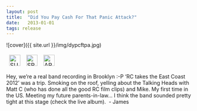 ```yaml
---
layout: post
title:  "Did You Pay Cash For That Panic Attack?"
date:   2013-01-01
tags: release
---
```

![cover]({{ site.url }}/img/dypcftpa.jpg)
<div style = "max-width:500px;">
<table style="border: 0;">
  <tbody style="border: 0">
        <td style="border: 0">
            <a href="https://royalchant.bandcamp.com/album/did-you-pay-cash-for-that-panic-attack-single" style="text-align:left; display:block;"> <img src="{{ site.url }}/img/bandcamp.png" alt="SUPPORT ON BANDCAMP" style="height:30px;"> </a>
          </td>
          <td style="border: 0">
            <a href="https://open.spotify.com/album/1EyXTkvmnVfh7vCo5wgkva?si=3KLrLagpSxaC0LiiirEdXA" style="text-align:left; display:block;"> <img src="{{ site.url }}/img/spotify.png" alt="SPOTIFY" style="height:30px;"> </a>
          </td>
          <td style="border: 0">
            <a href="https://music.apple.com/us/album/pep-rally/1438573995" style="text-align:left; display:block;"> <img src="{{ site.url }}/img/apple.png" alt="APPLE MUSIC" style="height:30px;"> </a>
          </td>
        </tbody>
      </table>
    </div>

Hey, we’re a real band recording in Brooklyn :-P ‘RC takes the East Coast 2012’ was a trip. Smoking on the roof, yelling about the Talking Heads with Matt C (who has done all the good RC film clips) and Mike. My first time in the US. Meeting my future parents-in-law… I think the band sounded pretty tight at this stage (check the live album).
 - James
